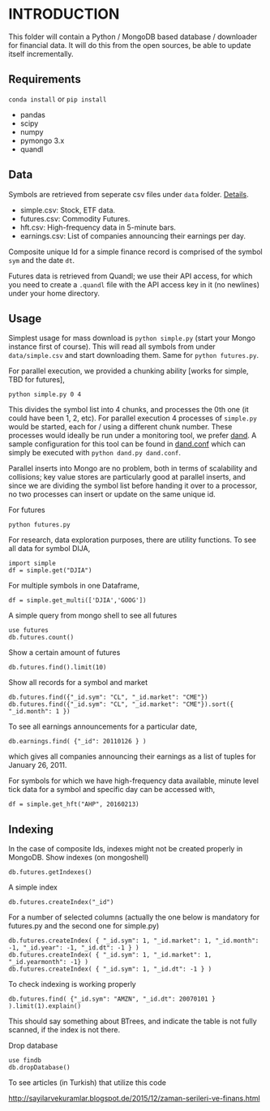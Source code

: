# INTRODUCTION

This folder will contain a Python / MongoDB based database /
downloader for financial data. It will do this from the open sources,
be able to update itself incrementally.

## Requirements

`conda install` or `pip install`

* pandas
* scipy
* numpy
* pymongo 3.x 
* quandl

## Data

Symbols are retrieved from seperate csv files under `data`
folder. [Details](data/README.md).

* simple.csv: Stock, ETF data.
* futures.csv: Commodity Futures.
* hft.csv: High-frequency data in 5-minute bars.
* earnings.csv: List of companies announcing their earnings per day.

Composite unique Id for a simple finance record is comprised of the
symbol `sym` and the date `dt`.

Futures data is retrieved from Quandl; we use their API access, for
which you need to create a `.quandl` file with the API access key in
it (no newlines) under your home directory.

## Usage

Simplest usage for mass download is `python simple.py` (start your
Mongo instance first of course). This will read all symbols from under
`data/simple.csv` and start downloading them. Same for `python
futures.py`.

For parallel execution, we provided a chunking ability [works for
simple, TBD for futures],

```
python simple.py 0 4
```

This divides the symbol list into 4 chunks, and processes the 0th one
(it could have been 1, 2, etc). For parallel execution 4 processes of
`simple.py` would be started, each for / using a different chunk
number.  These processes would ideally be run under a monitoring tool,
we prefer [dand][1]. A sample configuration for this tool can be found
in [dand.conf](dand.conf) which can simply be executed with `python
dand.py dand.conf`.

Parallel inserts into Mongo are no problem, both in terms of
scalability and collisions; key value stores are particularly good at
parallel inserts, and since we are dividing the symbol list
before handing it over to a processor, no two processes can insert or
update on the same unique id. 

For futures

```
python futures.py
```

For research, data exploration purposes, there are utility
functions. To see all data for symbol DIJA,

```
import simple
df = simple.get("DJIA")
```

For multiple symbols in one Dataframe,

```
df = simple.get_multi(['DJIA','GOOG'])
```

A simple query from mongo shell to see all futures

```
use futures
db.futures.count()
```

Show a certain amount of futures

```
db.futures.find().limit(10)
```

Show all records for a symbol and market

```
db.futures.find({"_id.sym": "CL", "_id.market": "CME"})
db.futures.find({"_id.sym": "CL", "_id.market": "CME"}).sort({ "_id.month": 1 })
```

To see all earnings announcements for a particular date, 

```
db.earnings.find( {"_id": 20110126 } )
```

which gives all companies announcing their earnings as a list of
tuples for January 26, 2011.

For symbols for which we have high-frequency data available, minute level tick
data for a symbol and specific day can be accessed with,

```
df = simple.get_hft("AHP", 20160213)
```

## Indexing

In the case of composite Ids, indexes might not be created properly in
MongoDB. Show indexes (on mongoshell)

```
db.futures.getIndexes()
```

A simple index

```
db.futures.createIndex("_id")
```

For a number of selected columns (actually the one below is mandatory
for futures.py and the second one for simple.py)

```
db.futures.createIndex( { "_id.sym": 1, "_id.market": 1, "_id.month": -1, "_id.year": -1, "_id.dt": -1 } )
db.futures.createIndex( { "_id.sym": 1, "_id.market": 1, "_id.yearmonth": -1} )
db.futures.createIndex( { "_id.sym": 1, "_id.dt": -1 } )
```

To check indexing is working properly

```
db.futures.find( {"_id.sym": "AMZN", "_id.dt": 20070101 } ).limit(1).explain()
```

This should say something about BTrees, and indicate the table is not
fully scanned, if the index is not there.

Drop database

```
use findb
db.dropDatabase()
```

To see articles (in Turkish) that utilize this code

http://sayilarvekuramlar.blogspot.de/2015/12/zaman-serileri-ve-finans.html

[1]: https://github.com/burakbayramli/kod/tree/master/dand

[2]: https://www.stlouisfed.org

